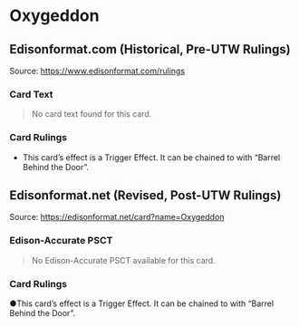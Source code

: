 # Oxygeddon

## Edisonformat.com (Historical, Pre-UTW Rulings)

Source: https://www.edisonformat.com/rulings

### Card Text

> No card text found for this card.

### Card Rulings

*   This card’s effect is a Trigger Effect. It can be chained to with “Barrel Behind the Door”.

## Edisonformat.net (Revised, Post-UTW Rulings)

Source: https://edisonformat.net/card?name=Oxygeddon

### Edison-Accurate PSCT

> No Edison-Accurate PSCT available for this card.

### Card Rulings

●This card’s effect is a Trigger Effect. It can be chained to with “Barrel Behind the Door”.
            